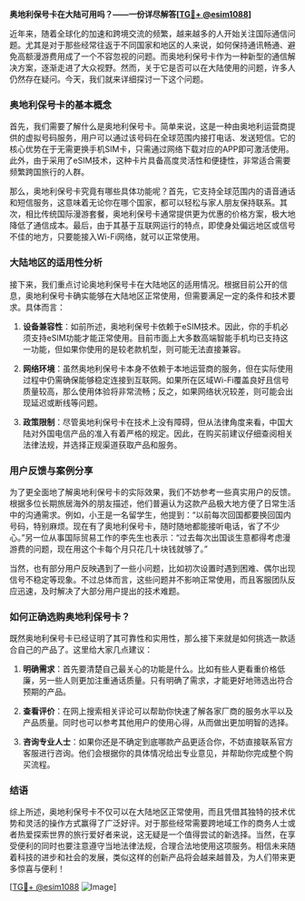 **奥地利保号卡在大陆可用吗？——一份详尽解答[[TG💪+ @esim1088](https://t.me/s/esim1088)]**

近年来，随着全球化的加速和跨境交流的频繁，越来越多的人开始关注国际通信问题。尤其是对于那些经常往返于不同国家和地区的人来说，如何保持通讯畅通、避免高额漫游费用成了一个不容忽视的问题。而奥地利保号卡作为一种新型的通信解决方案，逐渐走进了大众视野。然而，关于它是否可以在大陆使用的问题，许多人仍然存在疑问。今天，我们就来详细探讨一下这个问题。

### 奥地利保号卡的基本概念

首先，我们需要了解什么是奥地利保号卡。简单来说，这是一种由奥地利运营商提供的虚拟号码服务，用户可以通过该号码在全球范围内接打电话、发送短信。它的核心优势在于无需更换手机SIM卡，只需通过网络下载对应的APP即可激活使用。此外，由于采用了eSIM技术，这种卡片具备高度灵活性和便捷性，非常适合需要频繁跨国旅行的人群。

那么，奥地利保号卡究竟有哪些具体功能呢？首先，它支持全球范围内的语音通话和短信服务，这意味着无论你在哪个国家，都可以轻松与家人朋友保持联系。其次，相比传统国际漫游套餐，奥地利保号卡通常提供更为优惠的价格方案，极大地降低了通信成本。最后，由于其基于互联网运行的特点，即使身处偏远地区或信号不佳的地方，只要能接入Wi-Fi网络，就可以正常使用。

### 大陆地区的适用性分析

接下来，我们重点讨论奥地利保号卡在大陆地区的适用情况。根据目前公开的信息，奥地利保号卡确实能够在大陆地区正常使用，但需要满足一定的条件和技术要求。具体而言：

1. **设备兼容性**：如前所述，奥地利保号卡依赖于eSIM技术。因此，你的手机必须支持eSIM功能才能正常使用。目前市面上大多数高端智能手机均已支持这一功能，但如果你使用的是较老款机型，则可能无法直接兼容。

2. **网络环境**：虽然奥地利保号卡本身不依赖于本地运营商的服务，但在实际使用过程中仍需确保能够稳定连接到互联网。如果所在区域Wi-Fi覆盖良好且信号质量较高，那么使用体验将非常流畅；反之，如果网络状况较差，则可能会出现延迟或断线等问题。

3. **政策限制**：尽管奥地利保号卡在技术上没有障碍，但从法律角度来看，中国大陆对外国电信产品的准入有着严格的规定。因此，在购买前建议仔细查阅相关法律法规，并选择正规渠道获取产品和服务。

### 用户反馈与案例分享

为了更全面地了解奥地利保号卡的实际效果，我们不妨参考一些真实用户的反馈。根据多位长期旅居海外的朋友描述，他们普遍认为这款产品极大地方便了日常生活中的沟通需求。例如，小王是一名留学生，他提到：“以前每次回国都要换回国内号码，特别麻烦。现在有了奥地利保号卡，随时随地都能接听电话，省了不少心。”另一位从事国际贸易工作的李先生也表示：“过去每次出国谈生意都得考虑漫游费的问题，现在用这个卡每个月只花几十块钱就够了。”

当然，也有部分用户反映遇到了一些小问题，比如初次设置时遇到困难、偶尔出现信号不稳定等现象。不过总体而言，这些问题并不影响正常使用，而且客服团队反应迅速，及时解决了大部分用户提出的技术难题。

### 如何正确选购奥地利保号卡？

既然奥地利保号卡已经证明了其可靠性和实用性，那么接下来就是如何挑选一款适合自己的产品了。这里给大家几点建议：

1. **明确需求**：首先要清楚自己最关心的功能是什么。比如有些人更看重价格低廉，另一些人则更加注重通话质量。只有明确了需求，才能更好地筛选出符合预期的产品。

2. **查看评价**：在网上搜索相关评论可以帮助你快速了解各家厂商的服务水平以及产品质量。同时也可以参考其他用户的使用心得，从而做出更加明智的选择。

3. **咨询专业人士**：如果你还是不确定到底哪款产品更适合你，不妨直接联系官方客服进行咨询。他们会根据你的具体情况给出专业意见，并帮助你完成整个购买流程。

### 结语

综上所述，奥地利保号卡不仅可以在大陆地区正常使用，而且凭借其独特的技术优势和灵活的操作方式赢得了广泛好评。对于那些经常需要跨地域工作的商务人士或者热爱探索世界的旅行爱好者来说，这无疑是一个值得尝试的新选择。当然，在享受便利的同时也要注意遵守当地法律法规，合理合法地使用这项服务。相信未来随着科技的进步和社会的发展，类似这样的创新产品将会越来越普及，为人们带来更多惊喜与便利！

[[TG💪+ @esim1088](https://t.me/s/esim1088) ![Image](https://i.postimg.cc/4NQfJmqS/Snipaste-2025-05-13-00-14-12.png)]